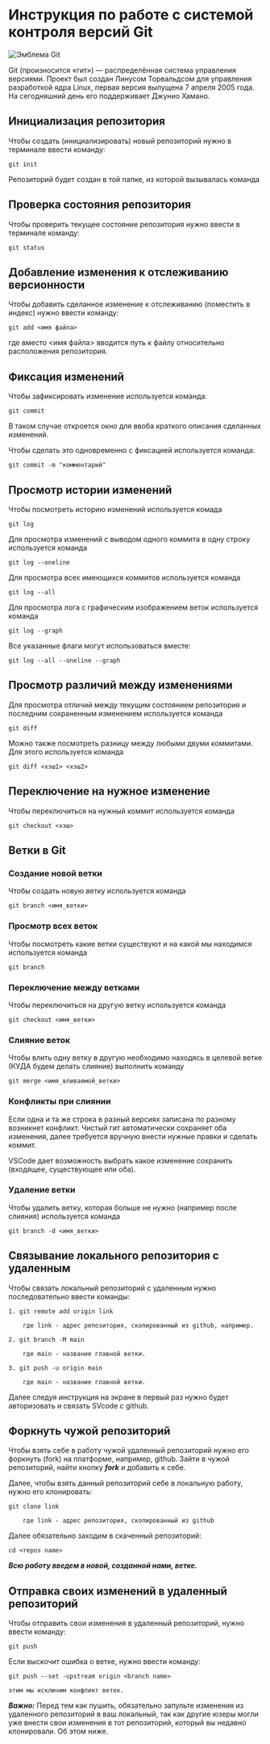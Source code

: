 # **Инструкция по работе с системой контроля версий Git**

![Эмблема Git](git.jpg)

Git (произносится «гит») — распределённая система управления версиями. Проект был создан Линусом Торвальдсом для управления разработкой ядра Linux, первая версия выпущена 7 апреля 2005 года. На сегодняшний день его поддерживает Джунио Хамано.

## Инициализация репозитория

Чтобы создать (инициализировать) новый репозиторий нужно в терминале ввести команду:

    git init

Репозиторий будет создан в той папке, из которой вызывалась команда

## Проверка состояния репозитория

Чтобы проверить текущее состояние репозитория нужно ввести в терминале команду:

    git status

## Добавление изменения к отслеживанию версионности

Чтобы добавить сделанное изменение к отслеживанию (поместить в индекс) нужно ввести команду:

    git add <имя файла>

где вместо <имя файла> вводится путь к файлу относительно расположения репозитория.

## Фиксация изменений

Чтобы зафиксировать изменение используется команда:

    git commit

В таком случае откроется окно для ввоба краткого описания сделанных изменений.

Чтобы сделать это одновременно с фиксацией используется команда:

    git commit -m "комментарий"

## Просмотр истории изменений

Чтобы посмотреть историю изменений используется комада

    git log

Для просмотра изменений с выводом одного коммита в одну строку используется команда

    git log --oneline

Для просмотра всех имеющихся коммитов используется команда

    git log --all

Для просмотра лога с графическим изображением веток используется команда

    git log --graph

Все указанные флаги могут использоваться вместе:

    git log --all --oneline --graph

## Просмотр различий между изменениями

Для просмотра отличий между текущим состоянием репозитория и последним сохраненным изменением используется команда

    git diff

Можно также посмотреть разницу между любыми двуми коммитами. Для этого используется команда

    git diff <хэш1> <хэш2>

## Переключение на нужное изменение

Чтобы переключиться на нужный коммит используется команда

    git checkout <хэш>

## Ветки в Git

### Создание новой ветки

Чтобы создать новую ветку используется команда

    git branch <имя_ветки>

### Просмотр всех веток

Чтобы посмотреть какие ветки существуют и на какой мы находимся используется команда

    git branch

### Переключение между ветками

Чтобы переключиться на другую ветку используется команда

    git checkout <имя_ветки>

### Слияние веток

Чтобы влить одну ветку в другую необходимо находясь в целевой ветке (КУДА будем делать слияние) выполнить команду

    git merge <имя_вливаемой_ветки>

### Конфликты при слиянии

Если одна и та же строка в разный версиях записана по разному возникнет конфликт.
Чистый гит автоматически сохраняет оба изменения, далее требуется вручную внести нужные правки и сделать коммит.

VSСode дает возможность выбрать какое изменение сохранить (входящее, существующее или оба).

### Удаление ветки

Чтобы удалить ветку, которая больше не нужно (например после слияния) используется команда

    git branch -d <имя_ветки>

## Связывание локального репозитория с удаленным

Чтобы связать локальный репозиторий с удаленным нужно последовательно ввести команды:
    
    1. git remote add origin link

        где link - адрес репозитория, скопированный из github, например.

    2. git branch -M main

        где main - название главной ветки.

    3. git push -u origin main

        где main - название главной ветки.

Далее следуя инструкция на экране в первый раз нужно будет авторизовать и связать SVcode с github.

## Форкнуть чужой репозиторий

Чтобы взять себе в работу чужой удаленный репозиторий нужно его форкнуть (fork) на платформе, например, github. Зайти в чужой репозиторий, найти кнопку _**fork**_ и добавить к себе.

Далее, чтобы взять данный репозиторий себе в локальную работу, нужно его клонировать:

    git clone link

        где link - адрес репозитория, скопированный из github

Далее обязательно заходим в скаченный репозиторий:

    cd <repos name>

_**Всю работу введем в новой, созданной нами, ветке.**_

## Отправка своих изменений в удаленный репозиторий

Чтобы отправить свои изменения в удаленный репозиторий, нужно ввести команду:

    git push

Если выскочит ошибка о ветке, нужно ввести команду: 

    git push --set -upstream origin <branch name>

    этим мы исключим конфликт веток.

_**Важно:**_ Перед тем как пушить, обязательно запульте изменения из удаленного репозиторий в ваш локальный, так как другие юзеры могли уже внести свои изменения в тот репозиторий, который вы недавно клонировали. Об этом ниже.


